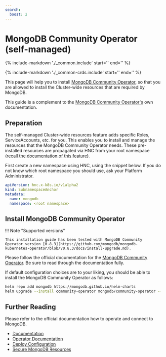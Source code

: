 ```yaml
---
search:
  boost: 2
---
```

# MongoDB Community Operator (self-managed)

{%
   include-markdown './_common.include'
   start='<!--disclaimer-start-->'
   end='<!--disclaimer-end-->'
%}

{%
   include-markdown './_common-crds.include'
   start='<!--disclaimer-start-->'
   end='<!--disclaimer-end-->'
%}

This page will help you to install [MongoDB Community Operator](https://github.com/mongodb/mongodb-kubernetes-operator), so that you are allowed to install the Cluster-wide resources that are required by MongoDB.

This guide is a complement to the [MongoDB Community Operator's](https://github.com/mongodb/mongodb-kubernetes-operator/tree/v0.8.3) own documentation.

## Preparation

The self-managed Cluster-wide resources feature adds specific Roles, ServiceAccounts, etc. for you.
This enables you to install and manage the resources that the MongoDB Community Operator needs.
These pre-installed resources are propagated via HNC from your root namespace ([recall the documentation of this feature](../namespaces.md)).

First create a new namespace using HNC, using the snippet below.
If you do not know which root namespace you should use, ask your Platform Administrator.

```yaml
apiVersion: hnc.x-k8s.io/v1alpha2
kind: SubnamespaceAnchor
metadata:
  name: mongodb
  namespace: <root namespace>
```

## Install MongoDB Community Operator

!!! Note "Supported versions"

    This installation guide has been tested with MongoDB Community Operator version [0.8.3](https://github.com/mongodb/mongodb-kubernetes-operator/blob/v0.8.3/docs/install-upgrade.md).

Please follow the official documentation for the [MongoDB Community Operator](https://github.com/mongodb/mongodb-kubernetes-operator/blob/v0.8.3/docs/install-upgrade.md).
Be sure to read through the documentation fully.

If default configuration choices are to your liking, you should be able to install the MongoDB Community Operator as follows:

```sh
helm repo add mongodb https://mongodb.github.io/helm-charts
helm upgrade --install community-operator mongodb/community-operator --namespace mongodb --version 0.8.3
```

## Further Reading

Please refer to the official documentation how to operate and connect to MongoDB.

- [Documentation](https://www.mongodb.com/docs/)
- [Operator Documentation](https://github.com/mongodb/mongodb-kubernetes-operator/blob/v0.8.3/docs/README.md)
- [Deploy Configuration](https://github.com/mongodb/mongodb-kubernetes-operator/blob/v0.8.3/docs/deploy-configure.md)
- [Secure MongoDB Resources](https://github.com/mongodb/mongodb-kubernetes-operator/blob/v0.8.3/docs/secure.md)
